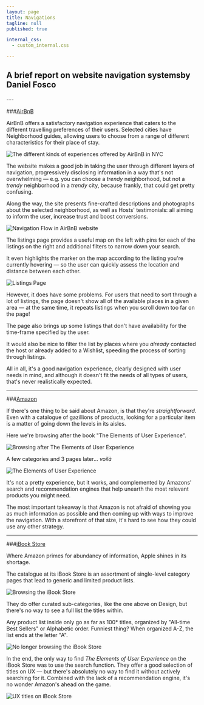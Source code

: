 ```yaml
---
layout: page
title: Navigations
tagline: null
published: true

internal_css:
  - custom_internal.css

---
```


<h2><span class="break comma">A brief report on website navigation systems</span>by Daniel Fosco</h2>
---

###[AirBnB](http://www.airbnb.com)

AirBnB offers a satisfactory navigation experience that caters to the different travelling preferences of their users. Selected cities have Neighborhood guides, allowing users to choose from a range of different characteristics for their place of stay.

![The different kinds of experiences offered by AirBnB in NYC](http://i.imgur.com/nLKTOSv.png)

The website makes a good job in taking the user through different layers of navigation, progressively disclosing information in a way that's not overwhelming — e.g. you can choose a *trendy* neighborhood, but not a *trendy* neighborhood in a *trendy* city, because frankly, that could get pretty confusing.

Along the way, the site presents fine-crafted descriptions and photographs about the selected neighborhood, as well as Hosts' testimonials: all aiming to inform the user, increase trust and boost conversions.

![Navigation Flow in AirBnB website](http://i.imgur.com/iIPrl3e.png)

The listings page provides a useful map on the left with pins for each of the listings on the right and additional filters to narrow down your search. 


It even highlights the marker on the map according to the listing you're currently hovering — so the user can quickly assess the location and distance between each other.

![Listings Page](http://i.imgur.com/7hdnaCK.png)

However, it does have some problems. For users that need to sort through a lot of listings, the page doesn't show all of the available places in a given area — at the same time, it repeats listings when you scroll down too far on the page!

The page also brings up some listings that don't have availability for the time-frame specified by the user. 

It would also be nice to filter the list by places where you *already* contacted the host or already added to a Wishlist, speeding the process of sorting through listings.

All in all, it's a good navigation experience, clearly designed with user needs in mind, and although it doesn't fit the needs of all types of users, that's never realistically expected.

---

###[Amazon](http://www.amazon.com)

If there's one thing to be said about Amazon, is that they're *straightforward*. Even with a catalogue of gazillions of products, looking for a particular item is a matter of going down the levels in its aisles. 

Here we're browsing after the book "The Elements of User Experience".

![Browsing after The Elements of User Experience](http://i.imgur.com/1iL9bVM.png)

A few categories and 3 pages later... *voilà*

![The Elements of User Experience](http://i.imgur.com/DoUrq8d.png)

It's not a pretty experience, but it works, and complemented by Amazons' search and recommendation engines that help unearth the most relevant products you might need.

The most important takeaway is that Amazon is not afraid of showing you as much information as possible and then coming up with ways to improve the navigation. With a storefront of that size, it's hard to see how they could use any other strategy.

---

###[iBook Store](https://itunes.apple.com/br/book/)

Where Amazon primes for abundancy of information, Apple shines in its shortage.


The catalogue at its iBook Store is an assortment of single-level category pages that lead to generic and limited product lists.

![Browsing the iBook Store](http://i.imgur.com/mKDrolR.jpg)

They do offer curated sub-categories, like the one above on Design, but there's no way to see a full list the titles within. 


Any product list inside only go as far as 100* titles, organized by "All-time Best Sellers" or Alphabetic order. Funniest thing? When organized A-Z, the list ends at the letter "A".

![No longer browsing the iBook Store](http://i.imgur.com/7IEuTby.png)

In the end, the only way to find *The Elements of User Experience* on the iBook Store was to use the search function. They offer a good selection of titles on UX — but there's absolutely no way to find it without actively searching for it. Combined with the lack of a recommendation engine, it's no wonder Amazon's ahead on the game.

![UX titles on iBook Store](http://i.imgur.com/TfXLmZC.png)



